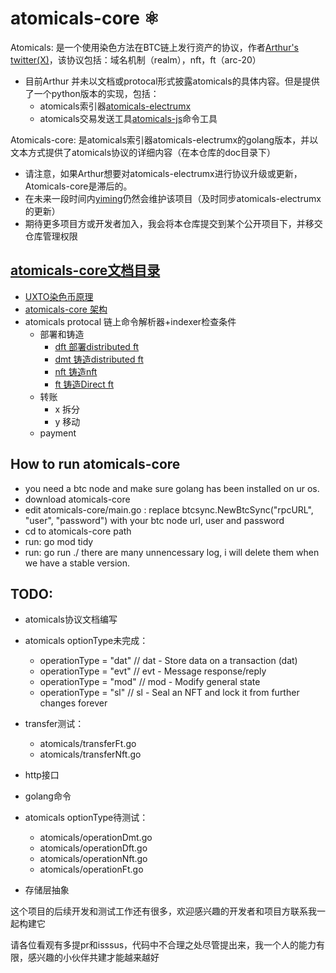 # atomicals-core ⚛️

Atomicals: 是一个使用染色方法在BTC链上发行资产的协议，作者[Arthur's twitter(X)](https://twitter.com/atomicalsxyz)，该协议包括：域名机制（realm），nft，ft（arc-20）

- 目前Arthur 并未以文档或protocal形式披露atomicals的具体内容。但是提供了一个python版本的实现，包括：
    - atomicals索引器[atomicals-electrumx](https://github.com/atomicals/atomicals-electrumx)
    - atomicals交易发送工具[atomicals-js](https://github.com/atomicals/atomicals-js)命令工具

Atomicals-core: 是atomicals索引器atomicals-electrumx的golang版本，并以文本方式提供了atomicals协议的详细内容（在本仓库的doc目录下）

- 请注意，如果Arthur想要对atomicals-electrumx进行协议升级或更新，Atomicals-core是滞后的。
- 在未来一段时间内[yiming](https://github.com/yimingWOW)仍然会维护该项目（及时同步atomicals-electrumx的更新）
- 期待更多项目方或开发者加入，我会将本仓库提交到某个公开项目下，并移交仓库管理权限

## [atomicals-core文档目录](https://github.com/yimingWOW/atomicals-core/tree/main/doc)
- [UXTO染色币原理](https://github.com/yimingWOW/atomicals-core/tree/main/doc/1.utxoColor.md)
- [atomicals-core 架构](https://github.com/yimingWOW/atomicals-core/tree/main/doc/0.atomicalsCoreFramework.md)
- atomicals protocal 链上命令解析器+indexer检查条件
    - 部署和铸造
        - [dft 部署distributed ft](https://github.com/yimingWOW/atomicals-core/tree/main/doc/3.dft.md)
        - [dmt 铸造distributed ft](https://github.com/yimingWOW/atomicals-core/tree/main/doc/4.dmt.md)
        - [nft 铸造nft](https://github.com/yimingWOW/atomicals-core/tree/main/doc/5.nft.md)
        - [ft  铸造Direct ft](https://github.com/yimingWOW/atomicals-core/tree/main/doc/6.ft.md)
    - 转账
        - x 拆分
        - y 移动
    - payment

## How to run atomicals-core
- you need a btc node and make sure golang has been installed on ur os.
- download atomicals-core
- edit atomicals-core/main.go : replace btcsync.NewBtcSync("rpcURL", "user", "password") with your btc node url, user and password 
- cd to atomicals-core path
- run: go mod tidy
- run: go run ./
there are many unnencessary log, i will delete them when we have a stable version.

## TODO:
- atomicals协议文档编写
- atomicals optionType未完成：
    - operationType = "dat" // dat - Store data on a transaction (dat)
    - operationType = "evt" // evt - Message response/reply
    - operationType = "mod" // mod - Modify general state
    - operationType = "sl" // sl - Seal an NFT and lock it from further changes forever
- transfer测试：
    - atomicals/transferFt.go
    - atomicals/transferNft.go
- http接口
- golang命令

- atomicals optionType待测试：
    - atomicals/operationDmt.go
    - atomicals/operationDft.go
    - atomicals/operationNft.go
    - atomicals/operationFt.go
- 存储层抽象


这个项目的后续开发和测试工作还有很多，欢迎感兴趣的开发者和项目方联系我一起构建它

请各位看观有多提pr和isssus，代码中不合理之处尽管提出来，我一个人的能力有限，感兴趣的小伙伴共建才能越来越好
